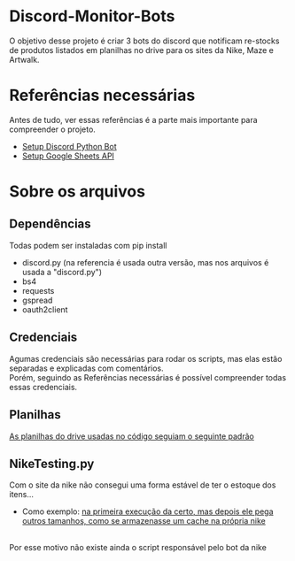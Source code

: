 # Discord-Monitor-Bots
O objetivo desse projeto é criar 3 bots do discord que notificam re-stocks de produtos listados em planilhas no drive para os sites da Nike, Maze e Artwalk.

# Referências necessárias
Antes de tudo, ver essas referências é a parte mais importante para compreender o projeto.
- [Setup Discord Python Bot](https://www.youtube.com/playlist?list=PLqq1dWUDSxy4g1B3h12qPnHb0QsI6T7XG)
- [Setup Google Sheets API](https://youtu.be/cnPlKLEGR7E)

# Sobre os arquivos
## Dependências
Todas podem ser instaladas com pip install
- discord.py (na referencia é usada outra versão, mas nos arquivos é usada a "discord.py")
- bs4
- requests
- gspread
- oauth2client
## Credenciais
Agumas credenciais são necessárias para rodar os scripts, mas elas estão separadas e explicadas com comentários. <br>
Porém, seguindo as Referências necessárias é possível compreender todas essas credenciais.
## Planilhas
[As planilhas do drive usadas no código seguiam o seguinte padrão](https://prnt.sc/upntb4)
## NikeTesting.py
Com o site da nike não consegui uma forma estável de ter o estoque dos itens...
- Como exemplo: [na primeira execução da certo, mas depois ele pega outros tamanhos, como se armazenasse um cache na própria nike](https://prnt.sc/upnoac)
<br> 
Por esse motivo não existe ainda o script responsável pelo bot da nike
